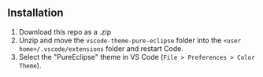## Installation
1. Download this repo as a .zip
2. Unzip and move the `vscode-theme-pure-eclipse` folder into the `<user home>/.vscode/extensions` folder and restart Code.
3. Select the "PureEclipse" theme in VS Code (`File > Preferences > Color Theme`).